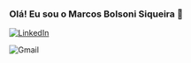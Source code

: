 
### Olá! Eu sou o Marcos Bolsoni Siqueira 👋

[![LinkedIn](https://img.shields.io/badge/linkedin-%230077B5.svg?style=for-the-badge&logo=linkedin&logoColor=white=https://br.linkedin.com/in/marcos-bolsoni-siqueira/)](https://br.linkedin.com/in/marcos-bolsoni-siqueira)

![Gmail](https://img.shields.io/badge/Gmail-D14836?style=for-the-badge&logo=gmail&logoColor=white)
